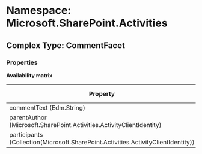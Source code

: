 # Namespace: Microsoft.SharePoint.Activities

## Complex Type: CommentFacet

### Properties

**Availability matrix**

Property | SPO | SP 2019 | SP 2016 | SP 2013
----------|-----|---------|---------|--------
commentText (Edm.String) | ✔ | ✔ | ✖ | ✖
parentAuthor (Microsoft.SharePoint.Activities.ActivityClientIdentity) | ✔ | ✔ | ✖ | ✖
participants (Collection(Microsoft.SharePoint.Activities.ActivityClientIdentity)) | ✔ | ✔ | ✖ | ✖
